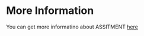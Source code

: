 # More Information
You can get more informatino about ASSITMENT [here](https://sites.google.com/site/assistmentsdata/home/)
